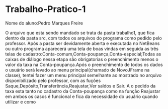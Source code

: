 # Trabalho-Pratico-1
Nome do aluno:Pedro Marques Freire

O arquivo que esta sendo mandado se trata da pasta trabalho1, que fica dentro da pasta src, com todos os arquivos do programa como pedido pelo professor.
Após a pasta ser devidamente aberta e executada no NetBeans ou outro programa aparecerá uma tela de boas vindas em seguida as três telas de cadastro:Conta-comum,Conta-poupança,Conta-especial;Todas as caixas de diálogo nessa etapa são obrigatorias o preenchimento menos o valor da taxa na Conta-poupança.Após o preenchimento de todos os dados o usuário será levado ao menu principal(chamado de NovoJFrame na classe), tentei fazer um menu principal semelhante ao mostrado no arquivo disponibilizado pelo professor, com as fuções Saque,Depósito,Transferência,Reajustar,Ver saldos e Sair.  A o pedido da taxa esta tanto no cadastro da Conta-poupança como na função Reajustar em ambos os casos é funcional e fica da necessidade do usuário quando utilizar e como
